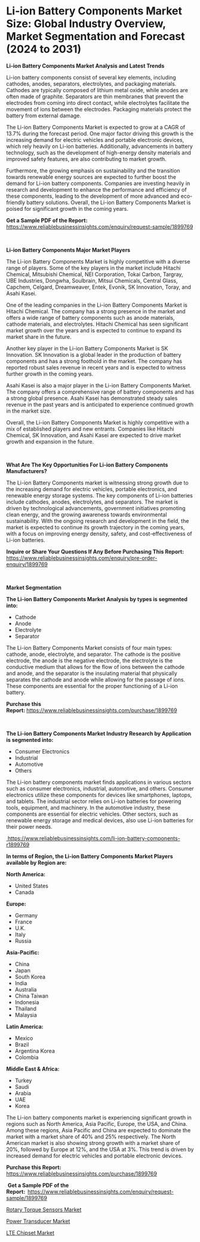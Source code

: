 <p><h1>Li-ion Battery Components Market Size: Global Industry Overview, Market Segmentation and Forecast (2024 to 2031)</h1></p><p><strong>Li-ion Battery Components Market Analysis and Latest Trends</strong></p>
<p><p>Li-ion battery components consist of several key elements, including cathodes, anodes, separators, electrolytes, and packaging materials. Cathodes are typically composed of lithium metal oxide, while anodes are often made of graphite. Separators are thin membranes that prevent the electrodes from coming into direct contact, while electrolytes facilitate the movement of ions between the electrodes. Packaging materials protect the battery from external damage.</p><p>The Li-ion Battery Components Market is expected to grow at a CAGR of 13.7% during the forecast period. One major factor driving this growth is the increasing demand for electric vehicles and portable electronic devices, which rely heavily on Li-ion batteries. Additionally, advancements in battery technology, such as the development of high-energy density materials and improved safety features, are also contributing to market growth.</p><p>Furthermore, the growing emphasis on sustainability and the transition towards renewable energy sources are expected to further boost the demand for Li-ion battery components. Companies are investing heavily in research and development to enhance the performance and efficiency of these components, leading to the development of more advanced and eco-friendly battery solutions. Overall, the Li-ion Battery Components Market is poised for significant growth in the coming years.</p></p>
<p><strong>Get a Sample PDF of the Report:&nbsp;</strong> <a href="https://www.reliablebusinessinsights.com/enquiry/request-sample/1899769">https://www.reliablebusinessinsights.com/enquiry/request-sample/1899769</a></p>
<p>&nbsp;</p>
<p><strong>Li-ion Battery Components Major Market Players</strong></p>
<p><p>The Li-ion Battery Components Market is highly competitive with a diverse range of players. Some of the key players in the market include Hitachi Chemical, Mitsubishi Chemical, NEI Corporation, Tokai Carbon, Targray, UBE Industries, Dongwha, Soulbrain, Mitsui Chemicals, Central Glass, Capchem, Celgard, Dreamweaver, Entek, Evonik, SK Innovation, Toray, and Asahi Kasei.</p><p>One of the leading companies in the Li-ion Battery Components Market is Hitachi Chemical. The company has a strong presence in the market and offers a wide range of battery components such as anode materials, cathode materials, and electrolytes. Hitachi Chemical has seen significant market growth over the years and is expected to continue to expand its market share in the future.</p><p>Another key player in the Li-ion Battery Components Market is SK Innovation. SK Innovation is a global leader in the production of battery components and has a strong foothold in the market. The company has reported robust sales revenue in recent years and is expected to witness further growth in the coming years.</p><p>Asahi Kasei is also a major player in the Li-ion Battery Components Market. The company offers a comprehensive range of battery components and has a strong global presence. Asahi Kasei has demonstrated steady sales revenue in the past years and is anticipated to experience continued growth in the market size.</p><p>Overall, the Li-ion Battery Components Market is highly competitive with a mix of established players and new entrants. Companies like Hitachi Chemical, SK Innovation, and Asahi Kasei are expected to drive market growth and expansion in the future.</p></p>
<p>&nbsp;</p>
<p><strong>What Are The Key Opportunities For Li-ion Battery Components Manufacturers?</strong></p>
<p><p>The Li-ion Battery Components market is witnessing strong growth due to the increasing demand for electric vehicles, portable electronics, and renewable energy storage systems. The key components of Li-ion batteries include cathodes, anodes, electrolytes, and separators. The market is driven by technological advancements, government initiatives promoting clean energy, and the growing awareness towards environmental sustainability. With the ongoing research and development in the field, the market is expected to continue its growth trajectory in the coming years, with a focus on improving energy density, safety, and cost-effectiveness of Li-ion batteries.</p></p>
<p><strong>Inquire or Share Your Questions If Any Before Purchasing This Report:</strong> <a href="https://www.reliablebusinessinsights.com/enquiry/pre-order-enquiry/1899769">https://www.reliablebusinessinsights.com/enquiry/pre-order-enquiry/1899769</a></p>
<p>&nbsp;</p>
<p><strong>Market Segmentation</strong></p>
<p><strong>The Li-ion Battery Components Market Analysis by types is segmented into:</strong></p>
<p><ul><li>Cathode</li><li>Anode</li><li>Electrolyte</li><li>Separator</li></ul></p>
<p><p>The Li-ion Battery Components Market consists of four main types: cathode, anode, electrolyte, and separator. The cathode is the positive electrode, the anode is the negative electrode, the electrolyte is the conductive medium that allows for the flow of ions between the cathode and anode, and the separator is the insulating material that physically separates the cathode and anode while allowing for the passage of ions. These components are essential for the proper functioning of a Li-ion battery.</p></p>
<p><strong>Purchase this Report:&nbsp;</strong><a href="https://www.reliablebusinessinsights.com/purchase/1899769">https://www.reliablebusinessinsights.com/purchase/1899769</a></p>
<p>&nbsp;</p>
<p><strong>The Li-ion Battery Components Market Industry Research by Application is segmented into:</strong></p>
<p><ul><li>Consumer Electronics</li><li>Industrial</li><li>Automotive</li><li>Others</li></ul></p>
<p><p>The Li-ion battery components market finds applications in various sectors such as consumer electronics, industrial, automotive, and others. Consumer electronics utilize these components for devices like smartphones, laptops, and tablets. The industrial sector relies on Li-ion batteries for powering tools, equipment, and machinery. In the automotive industry, these components are essential for electric vehicles. Other sectors, such as renewable energy storage and medical devices, also use Li-ion batteries for their power needs.</p></p>
<p><a href="https://www.reliablebusinessinsights.com/li-ion-battery-components-r1899769">&nbsp;https://www.reliablebusinessinsights.com/li-ion-battery-components-r1899769</a></p>
<p><strong>In terms of Region, the Li-ion Battery Components Market Players available by Region are:</strong></p>
<p>
    <p> <strong> North America: </strong>
        <ul>
            <li>United States</li>
            <li>Canada</li>
        </ul>
        </p> 
    <p> <strong> Europe: </strong>
        <ul>
            <li>Germany</li>
            <li>France</li>
            <li>U.K.</li>
            <li>Italy</li>
            <li>Russia</li>
        </ul>
        </p> 
    <p> <strong> Asia-Pacific: </strong>
        <ul>
            <li>China</li>
            <li>Japan</li>
            <li>South Korea</li>
            <li>India</li>
            <li>Australia</li>
            <li>China Taiwan</li>
            <li>Indonesia</li>
            <li>Thailand</li>
            <li>Malaysia</li>
        </ul>
        </p> 
    <p> <strong> Latin America: </strong>
        <ul>
            <li>Mexico</li>
            <li>Brazil</li>
            <li>Argentina Korea</li>
            <li>Colombia</li>
        </ul>
        </p> 
    <p> <strong> Middle East & Africa: </strong>
        <ul>
            <li>Turkey</li>
            <li>Saudi</li>
            <li>Arabia</li>
            <li>UAE</li>
            <li>Korea</li>
        </ul>
    </p>
    </p>
<p><p>The Li-ion battery components market is experiencing significant growth in regions such as North America, Asia Pacific, Europe, the USA, and China. Among these regions, Asia Pacific and China are expected to dominate the market with a market share of 40% and 25% respectively. The North American market is also showing strong growth with a market share of 20%, followed by Europe at 12%, and the USA at 3%. This trend is driven by increased demand for electric vehicles and portable electronic devices.</p></p>
<p><strong>Purchase this Report: </strong><a href="https://www.reliablebusinessinsights.com/purchase/1899769">https://www.reliablebusinessinsights.com/purchase/1899769</a></p>
<p>&nbsp;<strong>Get a Sample PDF of the Report:&nbsp;&nbsp;</strong><a href="https://www.reliablebusinessinsights.com/enquiry/request-sample/1899769">https://www.reliablebusinessinsights.com/enquiry/request-sample/1899769</a></p>
<p><strong></strong></p>
<p><p><a href="https://github.com/CliffMedina6/Market-Research-Report-List-5/blob/main/rotary-torque-sensors-market.md">Rotary Torque Sensors Market</a></p><p><a href="https://github.com/suitykhatun12/Market-Research-Report-List-1/blob/main/power-transducer-market.md">Power Transducer Market</a></p><p><a href="https://github.com/provorikovar/Market-Research-Report-List-5/blob/main/lte-chipset-market.md">LTE Chipset Market</a></p></p>